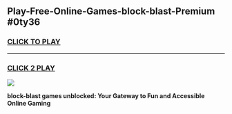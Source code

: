 
## Play-Free-Online-Games-block-blast-Premium #0ty36
<h3>
<a href="https://premium.freeplayer.one?title=block-blast&ref=8M">CLICK TO PLAY</a></h3>
<hr>

<h3>
<a href="https://premium.freeplayer.one?title=block-blast&ref=8M">CLICK 2 PLAY</a>
  
</h3>

<a href="https://premium.freeplayer.one?title=block-blast&ref=8M"><img src="https://clearcache.store/games.png"></a>


**block-blast games unblocked: Your Gateway to Fun and Accessible Online Gaming**
